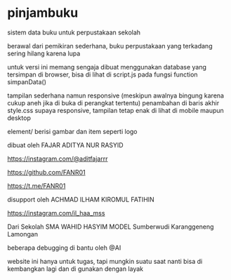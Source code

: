 # pinjambuku
sistem data buku untuk perpustakaan sekolah

berawal dari pemikiran sederhana, 
buku perpustakaan yang terkadang sering hilang karena lupa


untuk versi ini memang sengaja dibuat menggunakan database yang tersimpan di browser, 
bisa di lihat di script.js pada fungsi  function simpanData()


tampilan sederhana namun responsive
(meskipun awalnya bingung karena cukup aneh jika di buka di perangkat tertentu)
penambahan di baris akhir style.css supaya responsive, 
tampilan tetap enak di lihat di mobile maupun desktop


element/   berisi gambar dan item seperti logo


dibuat oleh FAJAR ADITYA NUR RASYID

https://instagram.com/@aditfajarrr

https://github.com/FANR01

https://t.me/FANR01



disupport oleh ACHMAD ILHAM KIROMUL FATIHIN

https://instagram.com/il_haa_mss


Dari Sekolah SMA WAHID HASYIM MODEL
Sumberwudi Karanggeneng Lamongan


beberapa debugging di bantu oleh @AI

website ini hanya untuk tugas, tapi mungkin suatu saat nanti bisa di kembangkan lagi dan di gunakan dengan layak
